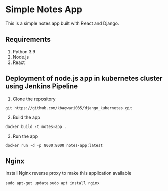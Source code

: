 # Simple Notes App
This is a simple notes app built with React and Django.

## Requirements
1. Python 3.9
2. Node.js
3. React

## Deployment of node.js app in kubernetes cluster using Jenkins Pipeline
1. Clone the repository
```
git https://github.com/kbagwari035/django_kubernetes.git
```

2. Build the app
```
docker build -t notes-app .
```

3. Run the app
```
docker run -d -p 8000:8000 notes-app:latest
```

## Nginx

Install Nginx reverse proxy to make this application available

`sudo apt-get update`
`sudo apt install nginx`
